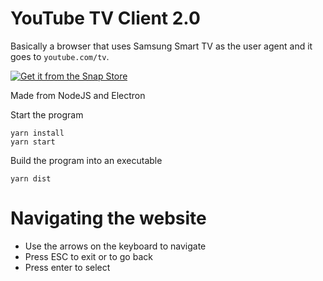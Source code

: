 # YouTube TV Client 2.0
Basically a browser that uses Samsung Smart TV as the user agent and it goes to `youtube.com/tv`.

<a href="https://snapcraft.io/youtube-tv-client">
  <img alt="Get it from the Snap Store" src="https://snapcraft.io/static/images/badges/en/snap-store-black.svg" />
</a>

Made from NodeJS and Electron

Start the program
```
yarn install
yarn start
```

Build the program into an executable
```
yarn dist
```

# Navigating the website
- Use the arrows on the keyboard to navigate
- Press ESC to exit or to go back
- Press enter to select
